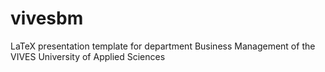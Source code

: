 # vivesbm
LaTeX presentation template for department Business Management of the VIVES University of Applied Sciences
